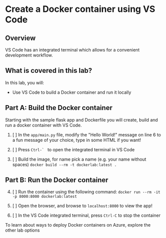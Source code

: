 # Create a Docker container using VS Code

## Overview

VS Code has an integrated terminal which allows for a convenient development workflow.

## What is covered in this lab?

In this lab, you will:

* Use VS Code to build a Docker container and run it locally

## Part A: Build the Docker container

Starting with the sample flask app and Dockerfile you will create, build and run a docker container with VS Code.

1. [ ] In the `app/main.py` file, modify the "Hello World!" message on line 6 to a fun message of your choice, type in some HTML if you want!

2. [ ] Press ``Ctrl-` `` to open the integrated terminal in VS Code

3. [ ] Build the image, for name pick a name (e.g. your name without spaces)
`docker build --rm -t dockerlab:latest .`

## Part B: Run the Docker container

4. [ ] Run the container using the following command:
`docker run --rm -it -p 8000:8000 dockerlab:latest`

5. [ ] Open the browser, and browse to `localhost:8000` to view the app!

6. [ ] In the VS Code integrated terminal, press `Ctrl-C` to stop the container

To learn about ways to deploy Docker containers on Azure, explore the other lab options